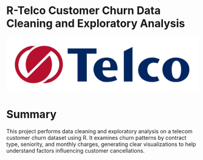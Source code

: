 # R-Telco Customer Churn Data Cleaning and Exploratory Analysis
![Img1](https://github.com/felipe-lemos-costa/R-Telco-Customer-Churn-Data-Cleaning-and-Exploratory-Analysis/raw/main/images/img1.jpg)

# Summary
This project performs data cleaning and exploratory analysis on a telecom customer churn dataset using R. It examines churn patterns by contract type, seniority, and monthly charges, generating clear visualizations to help understand factors influencing customer cancellations.
